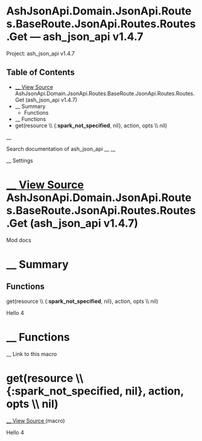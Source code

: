 # AshJsonApi.Domain.JsonApi.Routes.BaseRoute.JsonApi.Routes.Routes.Get — ash_json_api v1.4.7

Project: ash_json_api v1.4.7

## Table of Contents

- [ __ View Source ](external_link) AshJsonApi.Domain.JsonApi.Routes.BaseRoute.JsonApi.Routes.Routes.Get (ash_json_api v1.4.7)
- __ Summary
  - Functions
- __ Functions
- get(resource \\\ {:__spark_not_specified__, nil}, action, opts \\\ nil)

__

Search documentation of ash_json_api __ __

__ Settings

#  [ __ View Source ](external_link) AshJsonApi.Domain.JsonApi.Routes.BaseRoute.JsonApi.Routes.Routes.Get (ash_json_api v1.4.7)

Mod docs

#  __ Summary

##  Functions

get(resource \\\ {:__spark_not_specified__, nil}, action, opts \\\ nil)

Hello 4

#  __ Functions

__ Link to this macro

# get(resource \\\ {:__spark_not_specified__, nil}, action, opts \\\ nil)

[ __ View Source ](external_link) (macro)

Hello 4
